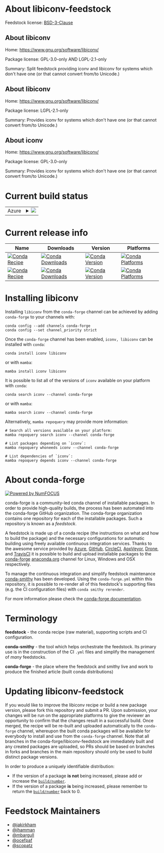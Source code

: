 About libiconv-feedstock
========================

Feedstock license: [BSD-3-Clause](https://github.com/conda-forge/libiconv-feedstock/blob/main/LICENSE.txt)


About libiconv
--------------

Home: https://www.gnu.org/software/libiconv/

Package license: GPL-3.0-only AND LGPL-2.1-only

Summary: Split feedstock providing iconv and libiconv for systems which don't have one (or that cannot convert from/to Unicode.)

About libiconv
--------------

Home: https://www.gnu.org/software/libiconv/

Package license: LGPL-2.1-only

Summary: Provides iconv for systems which don't have one (or that cannot convert from/to Unicode.)

About iconv
-----------

Home: https://www.gnu.org/software/libiconv/

Package license: GPL-3.0-only

Summary: Provides iconv for systems which don't have one (or that cannot convert from/to Unicode.)

Current build status
====================


<table>
    
  <tr>
    <td>Azure</td>
    <td>
      <details>
        <summary>
          <a href="https://dev.azure.com/conda-forge/feedstock-builds/_build/latest?definitionId=547&branchName=main">
            <img src="https://dev.azure.com/conda-forge/feedstock-builds/_apis/build/status/libiconv-feedstock?branchName=main">
          </a>
        </summary>
        <table>
          <thead><tr><th>Variant</th><th>Status</th></tr></thead>
          <tbody><tr>
              <td>linux_64</td>
              <td>
                <a href="https://dev.azure.com/conda-forge/feedstock-builds/_build/latest?definitionId=547&branchName=main">
                  <img src="https://dev.azure.com/conda-forge/feedstock-builds/_apis/build/status/libiconv-feedstock?branchName=main&jobName=linux&configuration=linux%20linux_64_" alt="variant">
                </a>
              </td>
            </tr><tr>
              <td>osx_64</td>
              <td>
                <a href="https://dev.azure.com/conda-forge/feedstock-builds/_build/latest?definitionId=547&branchName=main">
                  <img src="https://dev.azure.com/conda-forge/feedstock-builds/_apis/build/status/libiconv-feedstock?branchName=main&jobName=osx&configuration=osx%20osx_64_" alt="variant">
                </a>
              </td>
            </tr><tr>
              <td>osx_arm64</td>
              <td>
                <a href="https://dev.azure.com/conda-forge/feedstock-builds/_build/latest?definitionId=547&branchName=main">
                  <img src="https://dev.azure.com/conda-forge/feedstock-builds/_apis/build/status/libiconv-feedstock?branchName=main&jobName=osx&configuration=osx%20osx_arm64_" alt="variant">
                </a>
              </td>
            </tr><tr>
              <td>win_64</td>
              <td>
                <a href="https://dev.azure.com/conda-forge/feedstock-builds/_build/latest?definitionId=547&branchName=main">
                  <img src="https://dev.azure.com/conda-forge/feedstock-builds/_apis/build/status/libiconv-feedstock?branchName=main&jobName=win&configuration=win%20win_64_" alt="variant">
                </a>
              </td>
            </tr><tr>
              <td>win_arm64</td>
              <td>
                <a href="https://dev.azure.com/conda-forge/feedstock-builds/_build/latest?definitionId=547&branchName=main">
                  <img src="https://dev.azure.com/conda-forge/feedstock-builds/_apis/build/status/libiconv-feedstock?branchName=main&jobName=win&configuration=win%20win_arm64_" alt="variant">
                </a>
              </td>
            </tr>
          </tbody>
        </table>
      </details>
    </td>
  </tr>
</table>

Current release info
====================

| Name | Downloads | Version | Platforms |
| --- | --- | --- | --- |
| [![Conda Recipe](https://img.shields.io/badge/recipe-iconv-green.svg)](https://anaconda.org/conda-forge/iconv) | [![Conda Downloads](https://img.shields.io/conda/dn/conda-forge/iconv.svg)](https://anaconda.org/conda-forge/iconv) | [![Conda Version](https://img.shields.io/conda/vn/conda-forge/iconv.svg)](https://anaconda.org/conda-forge/iconv) | [![Conda Platforms](https://img.shields.io/conda/pn/conda-forge/iconv.svg)](https://anaconda.org/conda-forge/iconv) |
| [![Conda Recipe](https://img.shields.io/badge/recipe-libiconv-green.svg)](https://anaconda.org/conda-forge/libiconv) | [![Conda Downloads](https://img.shields.io/conda/dn/conda-forge/libiconv.svg)](https://anaconda.org/conda-forge/libiconv) | [![Conda Version](https://img.shields.io/conda/vn/conda-forge/libiconv.svg)](https://anaconda.org/conda-forge/libiconv) | [![Conda Platforms](https://img.shields.io/conda/pn/conda-forge/libiconv.svg)](https://anaconda.org/conda-forge/libiconv) |

Installing libiconv
===================

Installing `libiconv` from the `conda-forge` channel can be achieved by adding `conda-forge` to your channels with:

```
conda config --add channels conda-forge
conda config --set channel_priority strict
```

Once the `conda-forge` channel has been enabled, `iconv, libiconv` can be installed with `conda`:

```
conda install iconv libiconv
```

or with `mamba`:

```
mamba install iconv libiconv
```

It is possible to list all of the versions of `iconv` available on your platform with `conda`:

```
conda search iconv --channel conda-forge
```

or with `mamba`:

```
mamba search iconv --channel conda-forge
```

Alternatively, `mamba repoquery` may provide more information:

```
# Search all versions available on your platform:
mamba repoquery search iconv --channel conda-forge

# List packages depending on `iconv`:
mamba repoquery whoneeds iconv --channel conda-forge

# List dependencies of `iconv`:
mamba repoquery depends iconv --channel conda-forge
```


About conda-forge
=================

[![Powered by
NumFOCUS](https://img.shields.io/badge/powered%20by-NumFOCUS-orange.svg?style=flat&colorA=E1523D&colorB=007D8A)](https://numfocus.org)

conda-forge is a community-led conda channel of installable packages.
In order to provide high-quality builds, the process has been automated into the
conda-forge GitHub organization. The conda-forge organization contains one repository
for each of the installable packages. Such a repository is known as a *feedstock*.

A feedstock is made up of a conda recipe (the instructions on what and how to build
the package) and the necessary configurations for automatic building using freely
available continuous integration services. Thanks to the awesome service provided by
[Azure](https://azure.microsoft.com/en-us/services/devops/), [GitHub](https://github.com/),
[CircleCI](https://circleci.com/), [AppVeyor](https://www.appveyor.com/),
[Drone](https://cloud.drone.io/welcome), and [TravisCI](https://travis-ci.com/)
it is possible to build and upload installable packages to the
[conda-forge](https://anaconda.org/conda-forge) [anaconda.org](https://anaconda.org/)
channel for Linux, Windows and OSX respectively.

To manage the continuous integration and simplify feedstock maintenance
[conda-smithy](https://github.com/conda-forge/conda-smithy) has been developed.
Using the ``conda-forge.yml`` within this repository, it is possible to re-render all of
this feedstock's supporting files (e.g. the CI configuration files) with ``conda smithy rerender``.

For more information please check the [conda-forge documentation](https://conda-forge.org/docs/).

Terminology
===========

**feedstock** - the conda recipe (raw material), supporting scripts and CI configuration.

**conda-smithy** - the tool which helps orchestrate the feedstock.
                   Its primary use is in the construction of the CI ``.yml`` files
                   and simplify the management of *many* feedstocks.

**conda-forge** - the place where the feedstock and smithy live and work to
                  produce the finished article (built conda distributions)


Updating libiconv-feedstock
===========================

If you would like to improve the libiconv recipe or build a new
package version, please fork this repository and submit a PR. Upon submission,
your changes will be run on the appropriate platforms to give the reviewer an
opportunity to confirm that the changes result in a successful build. Once
merged, the recipe will be re-built and uploaded automatically to the
`conda-forge` channel, whereupon the built conda packages will be available for
everybody to install and use from the `conda-forge` channel.
Note that all branches in the conda-forge/libiconv-feedstock are
immediately built and any created packages are uploaded, so PRs should be based
on branches in forks and branches in the main repository should only be used to
build distinct package versions.

In order to produce a uniquely identifiable distribution:
 * If the version of a package **is not** being increased, please add or increase
   the [``build/number``](https://docs.conda.io/projects/conda-build/en/latest/resources/define-metadata.html#build-number-and-string).
 * If the version of a package **is** being increased, please remember to return
   the [``build/number``](https://docs.conda.io/projects/conda-build/en/latest/resources/define-metadata.html#build-number-and-string)
   back to 0.

Feedstock Maintainers
=====================

* [@jakirkham](https://github.com/jakirkham/)
* [@jhamman](https://github.com/jhamman/)
* [@mbargull](https://github.com/mbargull/)
* [@ocefpaf](https://github.com/ocefpaf/)
* [@scopatz](https://github.com/scopatz/)


